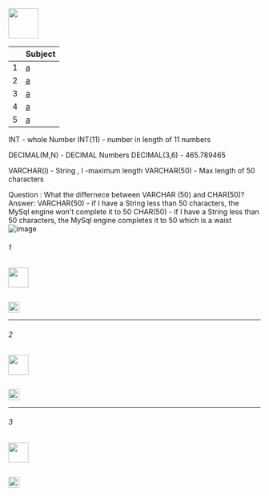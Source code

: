 <img src="https://img.shields.io/badge/-Basic Concepts%20-blue" height=60px>

|     |  Subject           |
|:---:|:------------------------------| 
|  1  |[a](#-)   | 
|  2  |[a](#-)   | 
|  3  |[a](#-)   | 
|  4  |[a](#-)   | 
|  5  |[a](#-)   | 


INT - whole Number
	INT(11)  - number in length of 11 numbers
	
DECIMAL(M,N) - DECIMAL Numbers
	DECIMAL(3,6) - 465.789465  
	
VARCHAR(l)  - String  , l -maximum length
	VARCHAR(50) - Max length of 50 characters 
	


Question :
	What the differnece between VARCHAR (50) and CHAR(50)?
Answer:
	VARCHAR(50) - if I have a String less than 50 characters, the MySql engine won't complete it to 50
	CHAR(50) -  if I have a String less than 50 characters, the MySql engine completes it to 50 which is a waist
![image](https://user-images.githubusercontent.com/36256986/158462553-3b3750aa-8f66-4926-b6a0-b0d642470ac4.png)


###### 1

<img src="https://img.shields.io/badge/-21 %20-blue" height=40px>

```java
```

[<img src="https://img.shields.io/badge/-Back to top%20-brown" height=22px>](#_)

--------------------------------------------------------------------------------------------------

###### 2

<img src="https://img.shields.io/badge/-22 %20-blue" height=40px>

```java
```

[<img src="https://img.shields.io/badge/-Back to top%20-brown" height=22px>](#_)

--------------------------------------------------------------------------------------------------

###### 3

<img src="https://img.shields.io/badge/-23 %20-blue" height=40px>

```java
```

[<img src="https://img.shields.io/badge/-Back to top%20-brown" height=22px>](#_)
